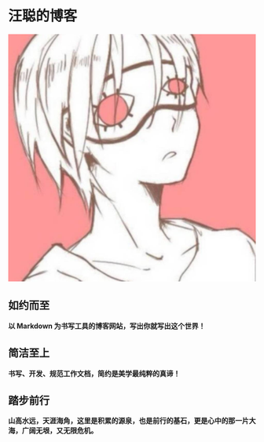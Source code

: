 # 汪聪的博客

![name](https://github.com/AaronWangCong/vuePress-blog/blob/master/docs/photo.jpg '描述')

## 如约而至

**以 Markdown 为书写工具的博客网站，写出你就写出这个世界！**

## 简洁至上

**书写、开发、规范工作文档，简约是美学最纯粹的真谛！**

## 踏步前行

**山高水远，天涯海角，这里是积累的源泉，也是前行的基石，更是心中的那一片大海，广阔无垠，又无限危机。**
